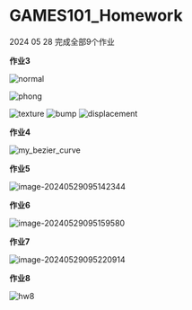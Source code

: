 # GAMES101_Homework



2024 05 28 完成全部9个作业

**作业3**

![normal](https://img2023.cnblogs.com/blog/1928276/202405/1928276-20240529084918561-1214397316.png)

![phong](https://img2023.cnblogs.com/blog/1928276/202405/1928276-20240529085010527-48767279.png)

![texture](https://img2023.cnblogs.com/blog/1928276/202405/1928276-20240529085017601-300639109.png)
![bump](https://img2023.cnblogs.com/blog/1928276/202405/1928276-20240529085022956-1886282538.png)
![displacement](https://img2023.cnblogs.com/blog/1928276/202405/1928276-20240529085028714-656549954.png)

**作业4**

![my_bezier_curve](https://img2023.cnblogs.com/blog/1928276/202405/1928276-20240529085054444-1003070309.png)

**作业5**

 ![image-20240529095142344](https://img2023.cnblogs.com/blog/1928276/202405/1928276-20240529085143482-475537755.png)

**作业6**

![image-20240529095159580](https://img2023.cnblogs.com/blog/1928276/202405/1928276-20240529085201314-1823603620.png)

**作业7**

![image-20240529095220914](https://img2023.cnblogs.com/blog/1928276/202405/1928276-20240529085222156-684515423.png)

**作业8**

![hw8](https://img2023.cnblogs.com/blog/1928276/202405/1928276-20240529085244218-1124152441.png)
